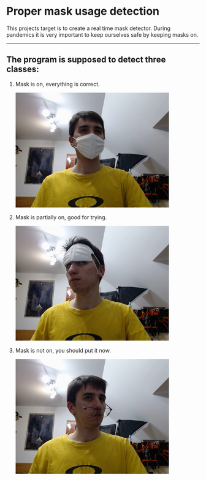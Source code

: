 # Proper mask usage detection

This projects target is to create a real time mask detector. During pandemics it is very important to keep ourselves safe by keeping masks on.

<hr>

## The program is supposed to detect three classes:

1. Mask is on, everything is correct.

   <img src="images/train/GoodMask_72dd043e-34d5-11eb-82d3-347df6021425.jpg" width="400">

2. Mask is partially on, good for trying.

   <img src="images/train/WrongMask_9bc8efde-34d5-11eb-8486-347df6021425.jpg" width="400">

3. Mask is not on, you should put it now.

   <img src="images/train/NoMask_ae9c8c88-34d5-11eb-ab1a-347df6021425.jpg" width="400">



